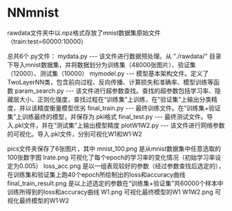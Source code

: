 # NNmnist

rawdata文件夹中以.npz格式存放了mnist数据集原始文件（train:test=60000:10000）

总共6个.py文件：
    mydata.py --- 该文件进行数据预处理。从 "./rawdata/" 目录下导入mnist数据集，并将数据划分为训练集（48000张图片）、验证集（12000）、测试集（10000）
    mymodel.py --- 模型基本架构文件。定义了TwoLayerNN类，包含前向过程、反向传播、计算损失和准确率、模型训练等函数
    param_search.py --- 该文件进行超参数查找。查找的超参数包括学习率、隐藏层大小、正则化强度，查找过程在“训练集”上训练，在“验证集”上输出分类精度，并以该精度衡量模型优劣
    final_train.py --- 最终训练文件。在“训练集+验证集”上训练最终的模型，并保存为.pkl格式
    final_test.py --- 最终测试文件。导入.pkl文件，并在“测试集”上输出模型精度
    plotW1W2.py --- 该文件进行网络参数的可视化。导入.pkl文件，分别可视化W1和W1·W2

pics文件夹保存了6张图片，其中
    mnist_100.png     是从mnist数据集中任意选取的100张数字图
    lrate.png         可视化了每个epoch的学习率的变化情况（初始学习率设定为0.005）
    loss_acc.png      是以一组表现较好的参数（经过参数查找后选定的），在训练集和验证集上跑40个epoch所绘制出的loss和accuracy曲线
    final_train_result.png    是以上述选定的参数在“训练集+验证集”共60000个样本中训练所得到的loss和accuracy曲线
    W1.png            可视化最终模型的W1
    W1W2.png          可视化最终模型的W1·W2


